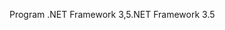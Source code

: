  <span data-ttu-id="55159-101">Program .NET Framework 3,5</span><span class="sxs-lookup"><span data-stu-id="55159-101">.NET Framework 3.5</span></span> 

